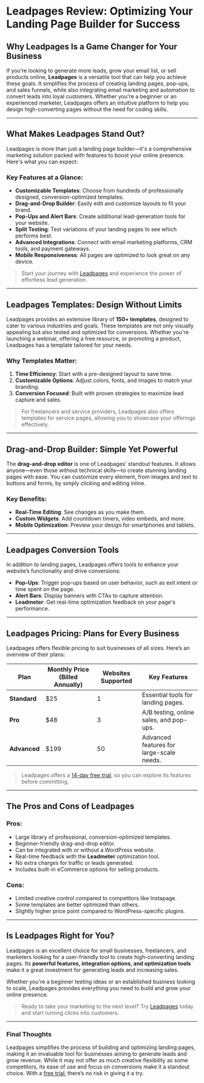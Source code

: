 # Leadpages Review: Optimizing Your Landing Page Builder for Success

<article>

## Why Leadpages Is a Game Changer for Your Business

If you’re looking to generate more leads, grow your email list, or sell products online, **Leadpages** is a versatile tool that can help you achieve these goals. It simplifies the process of creating landing pages, pop-ups, and sales funnels, while also integrating email marketing and automation to convert leads into loyal customers. Whether you're a beginner or an experienced marketer, Leadpages offers an intuitive platform to help you design high-converting pages without the need for coding skills.

---

## What Makes Leadpages Stand Out?

Leadpages is more than just a landing page builder—it's a comprehensive marketing solution packed with features to boost your online presence. Here's what you can expect:

### Key Features at a Glance:
- **Customizable Templates**: Choose from hundreds of professionally designed, conversion-optimized templates.
- **Drag-and-Drop Builder**: Easily edit and customize layouts to fit your brand.
- **Pop-Ups and Alert Bars**: Create additional lead-generation tools for your website.
- **Split Testing**: Test variations of your landing pages to see which performs best.
- **Advanced Integrations**: Connect with email marketing platforms, CRM tools, and payment gateways.
- **Mobile Responsiveness**: All pages are optimized to look great on any device.

> Start your journey with [Leadpages](https://bit.ly/LEadPages) and experience the power of effortless lead generation.

---

## Leadpages Templates: Design Without Limits

Leadpages provides an extensive library of **150+ templates**, designed to cater to various industries and goals. These templates are not only visually appealing but also tested and optimized for conversions. Whether you're launching a webinar, offering a free resource, or promoting a product, Leadpages has a template tailored for your needs.

### Why Templates Matter:
1. **Time Efficiency**: Start with a pre-designed layout to save time.
2. **Customizable Options**: Adjust colors, fonts, and images to match your branding.
3. **Conversion Focused**: Built with proven strategies to maximize lead capture and sales.

> For freelancers and service providers, Leadpages also offers templates for service pages, allowing you to showcase your offerings effectively.

---

## Drag-and-Drop Builder: Simple Yet Powerful

The **drag-and-drop editor** is one of Leadpages’ standout features. It allows anyone—even those without technical skills—to create stunning landing pages with ease. You can customize every element, from images and text to buttons and forms, by simply clicking and editing inline.

### Key Benefits:
- **Real-Time Editing**: See changes as you make them.
- **Custom Widgets**: Add countdown timers, video embeds, and more.
- **Mobile Optimization**: Preview your design for smartphones and tablets.

---

## Leadpages Conversion Tools

In addition to landing pages, Leadpages offers tools to enhance your website’s functionality and drive conversions:
- **Pop-Ups**: Trigger pop-ups based on user behavior, such as exit intent or time spent on the page.
- **Alert Bars**: Display banners with CTAs to capture attention.
- **Leadmeter**: Get real-time optimization feedback on your page's performance.

---

## Leadpages Pricing: Plans for Every Business

Leadpages offers flexible pricing to suit businesses of all sizes. Here’s an overview of their plans:

| **Plan**      | **Monthly Price (Billed Annually)** | **Websites Supported** | **Key Features**                          |
|---------------|-------------------------------------|-------------------------|-------------------------------------------|
| **Standard**  | $25                                | 1                       | Essential tools for landing pages.       |
| **Pro**       | $48                                | 3                       | A/B testing, online sales, and pop-ups.  |
| **Advanced**  | $199                               | 50                      | Advanced features for large-scale needs. |

> Leadpages offers a [14-day free trial](https://bit.ly/LEadPages), so you can explore its features before committing.

---

## The Pros and Cons of Leadpages

### Pros:
- Large library of professional, conversion-optimized templates.
- Beginner-friendly drag-and-drop editor.
- Can be integrated with or without a WordPress website.
- Real-time feedback with the **Leadmeter** optimization tool.
- No extra charges for traffic or leads generated.
- Includes built-in eCommerce options for selling products.

### Cons:
- Limited creative control compared to competitors like Instapage.
- Some templates are better optimized than others.
- Slightly higher price point compared to WordPress-specific plugins.

---

## Is Leadpages Right for You?

Leadpages is an excellent choice for small businesses, freelancers, and marketers looking for a user-friendly tool to create high-converting landing pages. Its **powerful features, integration options, and optimization tools** make it a great investment for generating leads and increasing sales.

Whether you're a beginner testing ideas or an established business looking to scale, Leadpages provides everything you need to build and grow your online presence.

> Ready to take your marketing to the next level? Try [Leadpages](https://bit.ly/LEadPages) today and start turning clicks into customers.

---

### Final Thoughts

Leadpages simplifies the process of building and optimizing landing pages, making it an invaluable tool for businesses aiming to generate leads and grow revenue. While it may not offer as much creative flexibility as some competitors, its ease of use and focus on conversions make it a standout choice. With a [free trial](https://bit.ly/LEadPages), there’s no risk in giving it a try.

</article>
